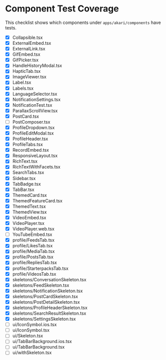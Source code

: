 # Component Test Coverage

This checklist shows which components under `apps/akari/components` have tests.

- [x] Collapsible.tsx
- [x] ExternalEmbed.tsx
- [x] ExternalLink.tsx
- [x] GifEmbed.tsx
- [x] GifPicker.tsx
- [x] HandleHistoryModal.tsx
- [x] HapticTab.tsx
- [x] ImageViewer.tsx
- [x] Label.tsx
- [x] Labels.tsx
- [x] LanguageSelector.tsx
- [x] NotificationSettings.tsx
- [x] NotificationTest.tsx
- [x] ParallaxScrollView.tsx
- [x] PostCard.tsx
- [ ] PostComposer.tsx
- [x] ProfileDropdown.tsx
- [x] ProfileEditModal.tsx
- [x] ProfileHeader.tsx
- [x] ProfileTabs.tsx
- [x] RecordEmbed.tsx
- [x] ResponsiveLayout.tsx
- [x] RichText.tsx
 - [x] RichTextWithFacets.tsx
- [x] SearchTabs.tsx
- [x] Sidebar.tsx
- [x] TabBadge.tsx
- [x] TabBar.tsx
- [x] ThemedCard.tsx
- [x] ThemedFeatureCard.tsx
- [x] ThemedText.tsx
- [x] ThemedView.tsx
- [x] VideoEmbed.tsx
- [x] VideoPlayer.tsx
- [x] VideoPlayer.web.tsx
- [ ] YouTubeEmbed.tsx
- [x] profile/FeedsTab.tsx
- [x] profile/LikesTab.tsx
- [x] profile/MediaTab.tsx
- [x] profile/PostsTab.tsx
- [x] profile/RepliesTab.tsx
- [x] profile/StarterpacksTab.tsx
- [x] profile/VideosTab.tsx
- [x] skeletons/ConversationSkeleton.tsx
- [x] skeletons/FeedSkeleton.tsx
- [x] skeletons/NotificationSkeleton.tsx
- [x] skeletons/PostCardSkeleton.tsx
- [x] skeletons/PostDetailSkeleton.tsx
- [x] skeletons/ProfileHeaderSkeleton.tsx
- [x] skeletons/SearchResultSkeleton.tsx
- [x] skeletons/SettingsSkeleton.tsx
- [ ] ui/IconSymbol.ios.tsx
- [ ] ui/IconSymbol.tsx
- [ ] ui/Skeleton.tsx
- [ ] ui/TabBarBackground.ios.tsx
- [ ] ui/TabBarBackground.tsx
- [ ] ui/withSkeleton.tsx
